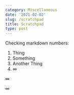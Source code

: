 ```yaml
---
category: Miscellaneous
date: '2021-02-02'
slug: /scratchpad
title: Scratchpad
type: post
---
```



Checking markdown numbers:

1. Thing
2. Something
3. Another Thing
4. ∞

&infin;

&#8734;
